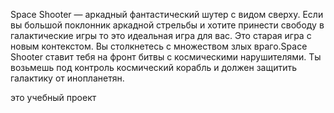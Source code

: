 Space Shooter — аркадный фантастический шутер с видом сверху. Если вы большой поклонник аркадной стрельбы и хотите принести свободу в галактические игры то это идеальная игра для вас. Это старая игра с новым контекстом. Вы столкнетесь с множеством злых враго.Space Shooter ставит тебя на фронт битвы с космическими нарушителями. Ты возьмешь под контроль космический корабль и должен защитить галактику от инопланетян. 

это учебный проект
